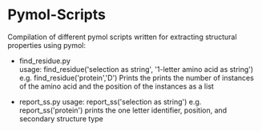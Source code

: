 # Pymol-Scripts
Compilation of different pymol scripts written for extracting structural properties using pymol:

-  find_residue.py  
   usage: find_residue('selection as string', '1-letter amino acid as string')
   e.g. find_residue('protein','D')
   Prints the prints the number of instances of the amino acid and the position of the instances as a list

-  report_ss.py
   usage: report_ss('selection as string')
   e.g. report_ss('protein')
   prints the one letter identifier, position, and secondary structure type

